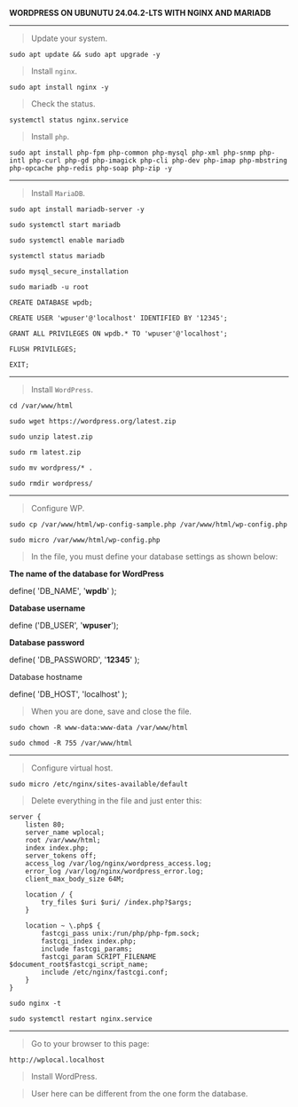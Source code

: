 **WORDPRESS ON UBUNUTU 24.04.2-LTS WITH NGINX AND MARIADB**

---

>Update your system.

```
sudo apt update && sudo apt upgrade -y
```

>Install `nginx`.

```
sudo apt install nginx -y
```

>Check the status.

```
systemctl status nginx.service
```

>Install `php`.

```
sudo apt install php-fpm php-common php-mysql php-xml php-snmp php-intl php-curl php-gd php-imagick php-cli php-dev php-imap php-mbstring php-opcache php-redis php-soap php-zip -y
```

---

>Install `MariaDB`.

```
sudo apt install mariadb-server -y
```

```
sudo systemctl start mariadb
```

```
sudo systemctl enable mariadb
```

```
systemctl status mariadb
```

```
sudo mysql_secure_installation
```

```
sudo mariadb -u root
```

```
CREATE DATABASE wpdb;
```

```
CREATE USER 'wpuser'@'localhost' IDENTIFIED BY '12345';
```

```
GRANT ALL PRIVILEGES ON wpdb.* TO 'wpuser'@'localhost';
```

```
FLUSH PRIVILEGES;
```

```
EXIT;
```

---

>Install `WordPress`.

```
cd /var/www/html
```

```
sudo wget https://wordpress.org/latest.zip
```

```
sudo unzip latest.zip
```

```
sudo rm latest.zip
```

```
sudo mv wordpress/* .
```

```
sudo rmdir wordpress/
```

---

>Configure WP.

```
sudo cp /var/www/html/wp-config-sample.php /var/www/html/wp-config.php
```

```
sudo micro /var/www/html/wp-config.php
```

>In the file, you must define your database settings as shown below:

**The name of the database for WordPress**

define( 'DB_NAME', '**wpdb**' );

**Database username**

define ('DB_USER', '**wpuser**');

**Database password**

define( 'DB_PASSWORD', '**12345**' );

Database hostname

define( 'DB_HOST', 'localhost' );

>When you are done, save and close the file.

```
sudo chown -R www-data:www-data /var/www/html
```

```
sudo chmod -R 755 /var/www/html
```

---

>Configure virtual host.

```
sudo micro /etc/nginx/sites-available/default
```

>Delete everything in the file and just enter this:

```
server {
    listen 80;
    server_name wplocal;
    root /var/www/html;
    index index.php;
    server_tokens off;
    access_log /var/log/nginx/wordpress_access.log;
    error_log /var/log/nginx/wordpress_error.log;
    client_max_body_size 64M;

    location / {
        try_files $uri $uri/ /index.php?$args;
    }

    location ~ \.php$ {
        fastcgi_pass unix:/run/php/php-fpm.sock;
        fastcgi_index index.php;
        include fastcgi_params;
        fastcgi_param SCRIPT_FILENAME $document_root$fastcgi_script_name;
        include /etc/nginx/fastcgi.conf;
    }
}

```

```
sudo nginx -t
```

```
sudo systemctl restart nginx.service
```

---

>Go to your browser to this page:

```
http://wplocal.localhost
```

>Install WordPress.

>User here can be different from the one form the database.